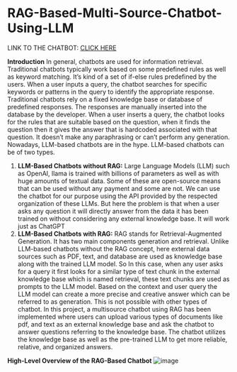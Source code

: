 # RAG-Based-Multi-Source-Chatbot-Using-LLM

LINK TO THE CHATBOT: [CLICK HERE](https://rag-based-multi-source-chatbot-using-llm-bbkumqwvqftpjkut7tik6.streamlit.app/)

**Introduction**
In general, chatbots are used for information retrieval. Traditional chatbots typically work based on some predefined rules as well as keyword matching. It’s kind of a set of if-else rules predefined by the users. When a user inputs a query, the chatbot searches for specific keywords or patterns in the query to identify the appropriate response. Traditional chatbots rely on a fixed knowledge base or database of predefined responses. The responses are manually inserted into the database by the developer. When a user inserts a query, the chatbot looks for the rules that are suitable based on the question, when it finds the question then it gives the answer that is hardcoded associated with that question. It doesn’t make any paraphrasing or can’t perform any generation. Nowadays, LLM-based chatbots are in the hype. LLM-based chatbots can be of two types.
1. **LLM-Based Chatbots without RAG:** Large Language Models (LLM) such as OpenAI, llama is trained with billions of parameters as well as with huge amounts of textual data. Some of these are open-source means that can be used without any payment and some are not. We can use the chatbot for our purpose using the API provided by the respected organization of these LLMs. But here the problem is that when a user asks any question it will directly answer from the data it has been trained on without considering any external knowledge base. It will work just as ChatGPT
2. **LLM-Based Chatbots with RAG:** RAG stands for Retrieval-Augmented Generation. It has two main components generation and retrieval. Unlike LLM-based chatbots without the RAG concept, here external data sources such as PDF, text, and database are used as knowledge base along with the trained LLM model. So In this case, when any user asks for a query it first looks for a similar type of text chunk in the external knowledge base which is named retrieval, these text chunks are used as prompts to the LLM model. Based on the context and user query the LLM model can create a more precise and creative answer which can be referred to as generation. This is not possible with other types of chatbot.
In this project, a multisource chatbot using RAG has been implemented where users can upload various types of documents like pdf, and text as an external knowledge base and ask the chatbot to answer questions referring to the knowledge base. The chatbot utilizes the knowledge base as well as the pre-trained LLM to get more reliable, relative, and organized answers.

**High-Level Overview of the RAG-Based Chatbot**
![image](https://github.com/semanto-mondal/RAG-Based-Multi-Source-Chatbot-Using-LLM/assets/133217806/80095c2c-a993-4296-b1dc-f802fa1875cf)

